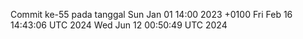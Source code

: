 Commit ke-55 pada tanggal Sun Jan 01 14:00 2023 +0100
Fri Feb 16 14:43:06 UTC 2024
Wed Jun 12 00:50:49 UTC 2024
